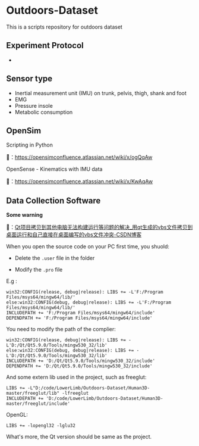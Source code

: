# Outdoors-Dataset
This is a scripts repository for outdoors dataset

## Experiment Protocol

* 

## Sensor type

* Inertial measurement unit (IMU) on trunk, pelvis, thigh, shank and foot
* EMG
* Pressure insole
* Metabolic consumption

## OpenSim

Scripting in Python

🔗：https://opensimconfluence.atlassian.net/wiki/x/ogQqAw



OpenSense - Kinematics with IMU data

🔗：https://opensimconfluence.atlassian.net/wiki/x/KwAqAw

## Data Collection Software

**Some warning**

🔗：[Qt项目拷贝到其他电脑无法构建运行等问题的解决_用qt生成的vbs文件拷贝到桌面运行和自己直接在桌面编写的vbs文件冲突-CSDN博客](https://blog.csdn.net/lym940928/article/details/90208559)

When you open the source code on your PC first time, you shuold:

* Delete the `.user` file in the folder

* Modify the `.pro` file

E.g : 

```
win32:CONFIG(release, debug|release): LIBS += -L'F:/Program Files/msys64/mingw64/lib/'
else:win32:CONFIG(debug, debug|release): LIBS += -L'F:/Program Files/msys64/mingw64/lib/'
INCLUDEPATH += 'F:/Program Files/msys64/mingw64/include'
DEPENDPATH += 'F:/Program Files/msys64/mingw64/include'
```

You need to modify the path of the complier:

```
win32:CONFIG(release, debug|release): LIBS += -L'D:/Qt/Qt5.9.0/Tools/mingw530_32/lib'
else:win32:CONFIG(debug, debug|release): LIBS += -L'D:/Qt/Qt5.9.0/Tools/mingw530_32/lib'
INCLUDEPATH += 'D:/Qt/Qt5.9.0/Tools/mingw530_32/include'
DEPENDPATH += 'D:/Qt/Qt5.9.0/Tools/mingw530_32/include'
```

And some extern lib used in the project, such as freeglut:

```
LIBS += -L"D:/code/LowerLimb/Outdoors-Dataset/Human3D-master/freeglut/lib" -lfreeglut
INCLUDEPATH += 'D:/code/LowerLimb/Outdoors-Dataset/Human3D-master/freeglut/include'
```

OpenGL:

```
LIBS += -lopengl32 -lglu32
```

What's more, the Qt version should be same as the project.
